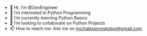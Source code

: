 - 👋 Hi, I’m @ZenEngineer
- 👀 I’m interested in Python Programming
- 🌱 I’m currently learning Python Basics
- 💞️ I’m looking to collaborate on Python Projects
- 📫 How to reach me: Ask me on michalprazynskidog@gmail.com

<!---
HAVE A NICE DAY!
--->
